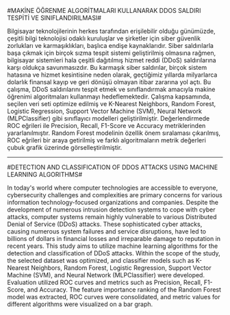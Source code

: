 #MAKİNE ÖĞRENME ALGORİTMALARI KULLANARAK DDOS SALDIRI TESPİTİ VE SINIFLANDIRILMASI#

Bilgisayar teknolojilerinin herkes tarafından erişilebilir olduğu günümüzde, çeşitli bilgi teknolojisi odaklı kuruluşlar ve şirketler için siber güvenlik zorlukları ve karmaşıklıkları, başlıca endişe kaynaklarıdır. Siber saldırılarla başa çıkmak için birçok sızma tespit sistemi geliştirilmiş olmasına rağmen, bilgisayar sistemleri hala çeşitli dağıtılmış hizmet reddi (DDoS) saldırılarına karşı oldukça savunmasızdır. Bu karmaşık siber saldırılar, birçok sistem hatasına ve hizmet kesintisine neden olarak, geçtiğimiz yıllarda milyarlarca dolarlık finansal kayıp ve geri dönüşü olmayan itibar zararına yol açtı. Bu çalışma, DDoS saldırılarını tespit etmek ve sınıflandırmak amacıyla makine öğrenimi algoritmaları kullanmayı hedeflemektedir. Çalışma kapsamında, seçilen veri seti optimize edilmiş ve K-Nearest Neighbors, Random Forest, Logistic Regression, Support Vector Machine (SVM), Neural Network (MLPClassifier) gibi sınıflayıcı modelleri geliştirilmiştir. Değerlendirmede ROC eğrileri ile Precision, Recall, F1-Score ve Accuracy metriklerinden yararlanılmıştır. Random Forest modelinin özellik önem sıralaması çıkarılmış, ROC eğrileri bir araya getirilmiş ve farklı algoritmaların metrik değerleri çubuk grafik üzerinde görselleştirilmiştir.

------------------------------------------------------------------------------------------------

#DETECTION AND CLASSIFICATION OF DDOS ATTACKS USING MACHINE LEARNING ALGORITHMS#

In today's world where computer technologies are accessible to everyone, cybersecurity challenges and complexities are primary concerns for various information technology-focused organizations and companies. Despite the development of numerous intrusion detection systems to cope with cyber attacks, computer systems remain highly vulnerable to various Distributed Denial of Service (DDoS) attacks. These sophisticated cyber attacks, causing numerous system failures and service disruptions, have led to billions of dollars in financial losses and irreparable damage to reputation in recent years. This study aims to utilize machine learning algorithms for the detection and classification of DDoS attacks. Within the scope of the study, the selected dataset was optimized, and classifier models such as K-Nearest Neighbors, Random Forest, Logistic Regression, Support Vector Machine (SVM), and Neural Network (MLPClassifier) were developed. Evaluation utilized ROC curves and metrics such as Precision, Recall, F1-Score, and Accuracy. The feature importance ranking of the Random Forest model was extracted, ROC curves were consolidated, and metric values for different algorithms were visualized on a bar graph. 
